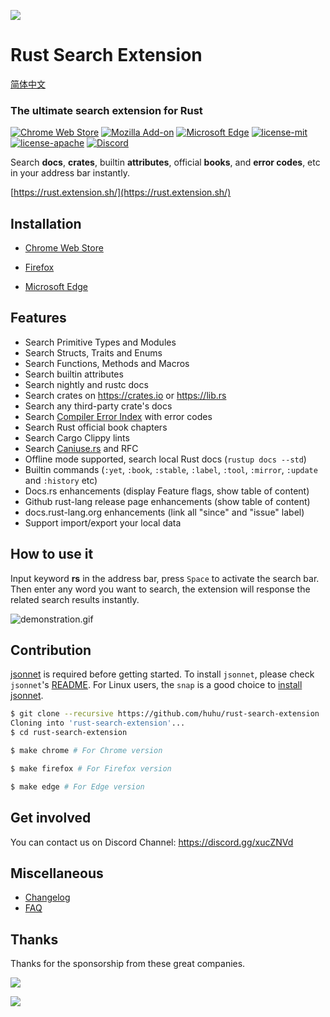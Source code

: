 
![](assets/rustacean.gif)

# Rust Search Extension

[简体中文](README-ZH.md)

### The ultimate search extension for Rust

[![Chrome Web Store](https://img.shields.io/chrome-web-store/v/ennpfpdlaclocpomkiablnmbppdnlhoh.svg)](https://chrome.google.com/webstore/detail/rust-search-extension/ennpfpdlaclocpomkiablnmbppdnlhoh)
[![Mozilla Add-on](https://img.shields.io/amo/v/rust-search-extension?color=%2320123A)](https://addons.mozilla.org/firefox/addon/rust-search-extension/)
[![Microsoft Edge](https://img.shields.io/badge/microsoft--edge-v1.12.0-1D4F8C)](https://microsoftedge.microsoft.com/addons/detail/olemfibpaicdoooacpfffccidjjagmoe)
[![license-mit](https://img.shields.io/badge/license-MIT-blue.svg)](https://github.com/huhu/rust-search-extension/blob/master/LICENSE-MIT)
[![license-apache](https://img.shields.io/badge/license-Apache-yellow.svg)](https://github.com/huhu/rust-search-extension/blob/master/LICENSE-APACHE)
[![Discord](https://img.shields.io/discord/711895914494558250?label=chat&logo=discord)](https://discord.gg/xucZNVd)

Search **docs**, **crates**, builtin **attributes**, official **books**, and **error codes**, etc in your address bar instantly. 

[https://rust.extension.sh/](https://rust.extension.sh/)

## Installation

- [Chrome Web Store](https://chrome.google.com/webstore/detail/rust-search-extension/ennpfpdlaclocpomkiablnmbppdnlhoh)

- [Firefox](https://addons.mozilla.org/en-US/firefox/addon/rust-search-extension/)

- [Microsoft Edge](https://microsoftedge.microsoft.com/addons/detail/olemfibpaicdoooacpfffccidjjagmoe)

## Features

- Search Primitive Types and Modules
- Search Structs, Traits and Enums
- Search Functions, Methods and Macros
- Search builtin attributes 
- Search nightly and rustc docs
- Search crates on https://crates.io or https://lib.rs
- Search any third-party crate's docs
- Search [Compiler Error Index](https://doc.rust-lang.org/error-index.html) with error codes
- Search Rust official book chapters
- Search Cargo Clippy lints
- Search [Caniuse.rs](https://caniuse.rs) and RFC
- Offline mode supported, search local Rust docs (`rustup docs --std`)
- Builtin commands (`:yet`, `:book`, `:stable`, `:label`, `:tool`, `:mirror`, `:update` and `:history` etc)
- Docs.rs enhancements (display Feature flags, show table of content)
- Github rust-lang release page enhancements (show table of content)
- docs.rust-lang.org enhancements (link all "since" and "issue" label)
- Support import/export your local data

## How to use it

Input keyword **rs** in the address bar, press `Space` to activate the search bar. Then enter any word 
you want to search, the extension will response the related search results instantly.

![demonstration.gif](assets/demonstration.gif)

## Contribution

[jsonnet](https://jsonnet.org/) is required before getting started. To install `jsonnet`, 
please check `jsonnet`'s [README](https://github.com/google/jsonnet#packages). 
For Linux users, the `snap` is a good choice to [install jsonnet](https://snapcraft.io/install/jsonnet/ubuntu).

```bash
$ git clone --recursive https://github.com/huhu/rust-search-extension
Cloning into 'rust-search-extension'...
$ cd rust-search-extension

$ make chrome # For Chrome version

$ make firefox # For Firefox version

$ make edge # For Edge version
```

## Get involved

You can contact us on Discord Channel: https://discord.gg/xucZNVd

## Miscellaneous

- [Changelog](https://rust.extension.sh/changelog/)
- [FAQ](https://rust.extension.sh/faq/)

## Thanks

Thanks for the sponsorship from these great companies.

[![](docs/static/bytebase.svg)](https://bytebase.com/?from=rust-search-extension)

[![](docs/static/vercel.svg)](https://vercel.com?utm_source=rust-search-extension)
